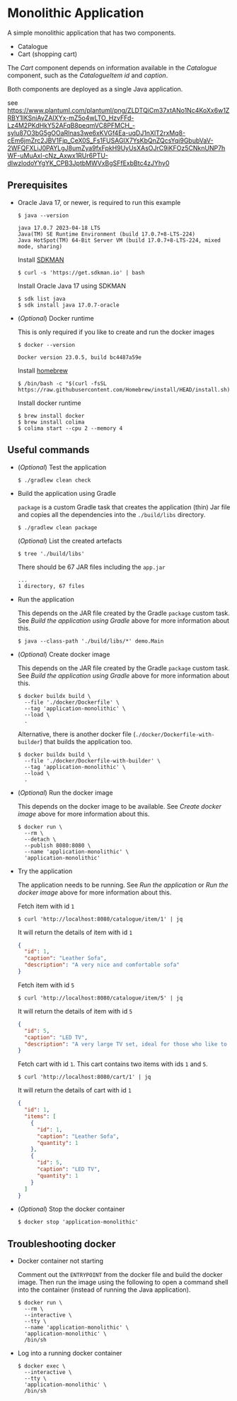 # Monolithic Application

A simple monolithic application that has two components.

- Catalogue
- Cart (shopping cart)

The _Cart_ component depends on information available in the _Catalogue_
component, such as the _CatalogueItem_ _id_ and _caption_.

Both components are deployed as a single Java application.

see https://www.plantuml.com/plantuml/png/ZLDTQiCm37xtANo1Nc4KoXx6w1ZRBY1IKSniAyZAIXYx-mZ5o4wLTO_HzvFFd-Lz4M2PKdHkY52AFqB8peqmVC8PFMCH_-sylu87O3bG5gOOaRlnas3we6xKVGf4Ea-uqDJ1nXlT2rxMq8-cEm6jmZrc2JBV1Fjp_CeX0S_Fs1FUSAGIX7YsKbQnZQcsYqi9GbubVaV-2WFQFXLiJ0PAYLgJ8umZya9fxFpkH9UyUsXAsOJrC9iKFOz5CNknUNP7hWF-uMuAxl-cNz_Axwx1RUr6PTU-dIwzlodoYYgYK_CPB3JptbMWVxBgSFfExbBtc4zJYhy0

## Prerequisites

- Oracle Java 17, or newer, is required to run this example

  ```shell
  $ java --version
  ```

  ```
  java 17.0.7 2023-04-18 LTS
  Java(TM) SE Runtime Environment (build 17.0.7+8-LTS-224)
  Java HotSpot(TM) 64-Bit Server VM (build 17.0.7+8-LTS-224, mixed mode, sharing)
  ```

  Install [SDKMAN](https://sdkman.io/)

  ```shell
  $ curl -s 'https://get.sdkman.io' | bash
  ```

  Install Oracle Java 17 using SDKMAN

  ```shell
  $ sdk list java
  $ sdk install java 17.0.7-oracle
  ```

- (_Optional_) Docker runtime

  This is only required if you like to create and run the docker images

  ```shell
  $ docker --version
  ```

  ```
  Docker version 23.0.5, build bc4487a59e
  ```

  Install [homebrew](https://mac.install.guide/homebrew/index.html)

  ```shell
  $ /bin/bash -c "$(curl -fsSL https://raw.githubusercontent.com/Homebrew/install/HEAD/install.sh)"
  ```

  Install docker runtime

  ```shell
  $ brew install docker
  $ brew install colima
  $ colima start --cpu 2 --memory 4
  ```

## Useful commands

- (_Optional_) Test the application

  ```shell
  $ ./gradlew clean check
  ```

- Build the application using Gradle

  `package` is a custom Gradle task that creates the application (thin) Jar file
  and copies all the dependencies into the `./build/libs` directory.

  ```shell
  $ ./gradlew clean package
  ```

  (_Optional_) List the created artefacts

  ```shell
  $ tree './build/libs'
  ```

  There should be 67 JAR files including the `app.jar`

  ```
  ...
  1 directory, 67 files
  ```

- Run the application

  This depends on the JAR file created by the Gradle `package` custom task. See
  _Build the application using Gradle_ above for more information about this.

  ```shell
  $ java --class-path './build/libs/*' demo.Main
  ```

- (_Optional_) Create docker image

  This depends on the JAR file created by the Gradle `package` custom task. See
  _Build the application using Gradle_ above for more information about this.

  ```shell
  $ docker buildx build \
    --file './docker/Dockerfile' \
    --tag 'application-monolithic' \
    --load \
    .
  ```

  Alternative, there is another docker file (`./docker/Dockerfile-with-builder`)
  that builds the application too.

  ```shell
  $ docker buildx build \
    --file './docker/Dockerfile-with-builder' \
    --tag 'application-monolithic' \
    --load \
    .
  ```

- (_Optional_) Run the docker image

  This depends on the docker image to be available. See _Create docker image_
  above for more information about this.

  ```shell
  $ docker run \
    --rm \
    --detach \
    --publish 8080:8080 \
    --name 'application-monolithic' \
    'application-monolithic'
  ```

- Try the application

  The application needs to be running. See _Run the application_ or
  _Run the docker image_ above for more information about this.

  Fetch item with id `1`

  ```shell
  $ curl 'http://localhost:8080/catalogue/item/1' | jq
  ```

  It will return the details of item with id `1`

  ```json
  {
    "id": 1,
    "caption": "Leather Sofa",
    "description": "A very nice and comfortable sofa"
  }
  ```

  Fetch item with id `5`

  ```shell
  $ curl 'http://localhost:8080/catalogue/item/5' | jq
  ```

  It will return the details of item with id `5`

  ```json
  {
    "id": 5,
    "caption": "LED TV",
    "description": "A very large TV set, ideal for those who like to bring TV shows and spend time watching TV"
  }
  ```

  Fetch cart with id `1`. This cart contains two items with ids `1` and `5`.

  ```shell
  $ curl 'http://localhost:8080/cart/1' | jq
  ```

  It will return the details of cart with id `1`

  ```json
  {
    "id": 1,
    "items": [
      {
        "id": 1,
        "caption": "Leather Sofa",
        "quantity": 1
      },
      {
        "id": 5,
        "caption": "LED TV",
        "quantity": 1
      }
    ]
  }
  ```

- (_Optional_) Stop the docker container

  ```shell
  $ docker stop 'application-monolithic'
  ```

## Troubleshooting docker

- Docker container not starting

  Comment out the `ENTRYPOINT` from the docker file and build the docker image.
  Then run the image using the following to open a command shell into the
  container (instead of running the Java application).

  ```shell
  $ docker run \
    --rm \
    --interactive \
    --tty \
    --name 'application-monolithic' \
    'application-monolithic' \
    /bin/sh
  ```

- Log into a running docker container

  ```shell
  $ docker exec \
    --interactive \
    --tty \
    'application-monolithic' \
    /bin/sh
  ```
